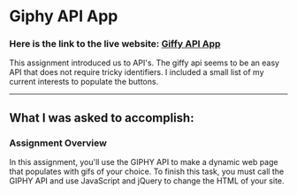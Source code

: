 # Giphy API App


### Here is the link to the live website: [Giffy API App](https://tylercasperson.github.io/GiphyApi/)

This assignment introduced us to API's. The giffy api seems to be an easy API that does not require tricky identifiers. I included a small list of my current interests to populate the buttons. 

- - - 
## What I was asked to accomplish:
### Assignment Overview

In this assignment, you'll use the GIPHY API to make a dynamic web page that populates with gifs of your choice. To finish this task, you must call the GIPHY API and use JavaScript and jQuery to change the HTML of your site.
